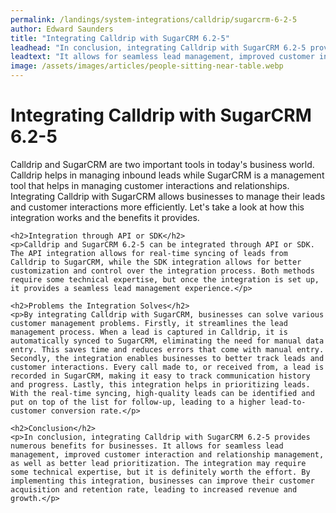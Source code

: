 ```yaml
---
permalink: /landings/system-integrations/calldrip/sugarcrm-6-2-5
author: Edward Saunders
title: "Integrating Calldrip with SugarCRM 6.2-5"
leadhead: "In conclusion, integrating Calldrip with SugarCRM 6.2-5 provides numerous benefits for businesses"
leadtext: "It allows for seamless lead management, improved customer interaction and relationship management, as well as better lead prioritization. The integration may require some technical expertise, but it is definitely worth the effort. By implementing this integration, businesses can improve their customer acquisition and retention rate, leading to increased revenue and growth."
image: /assets/images/articles/people-sitting-near-table.webp
---
```

<div class="arttext">	<h1>Integrating Calldrip with SugarCRM 6.2-5</h1>
	<p>Calldrip and SugarCRM are two important tools in today's business world. Calldrip helps in managing inbound leads while SugarCRM is a management tool that helps in managing customer interactions and relationships. Integrating Calldrip with SugarCRM allows businesses to manage their leads and customer interactions more efficiently. Let's take a look at how this integration works and the benefits it provides.</p>

	<h2>Integration through API or SDK</h2>
	<p>Calldrip and SugarCRM 6.2-5 can be integrated through API or SDK. The API integration allows for real-time syncing of leads from Calldrip to SugarCRM, while the SDK integration allows for better customization and control over the integration process. Both methods require some technical expertise, but once the integration is set up, it provides a seamless lead management experience.</p>

	<h2>Problems the Integration Solves</h2>
	<p>By integrating Calldrip with SugarCRM, businesses can solve various customer management problems. Firstly, it streamlines the lead management process. When a lead is captured in Calldrip, it is automatically synced to SugarCRM, eliminating the need for manual data entry. This saves time and reduces errors that come with manual entry. Secondly, the integration enables businesses to better track leads and customer interactions. Every call made to, or received from, a lead is recorded in SugarCRM, making it easy to track communication history and progress. Lastly, this integration helps in prioritizing leads. With the real-time syncing, high-quality leads can be identified and put on top of the list for follow-up, leading to a higher lead-to-customer conversion rate.</p>

	<h2>Conclusion</h2>
	<p>In conclusion, integrating Calldrip with SugarCRM 6.2-5 provides numerous benefits for businesses. It allows for seamless lead management, improved customer interaction and relationship management, as well as better lead prioritization. The integration may require some technical expertise, but it is definitely worth the effort. By implementing this integration, businesses can improve their customer acquisition and retention rate, leading to increased revenue and growth.</p>
</div>